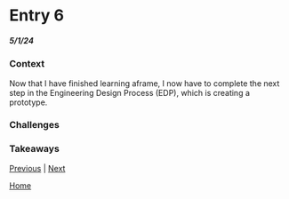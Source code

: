 # Entry 6
##### 5/1/24

### Context

Now that I have finished learning aframe, I now have to complete the next step in the Engineering Design Process (EDP), which is creating a prototype.




### Challenges

### Takeaways

[Previous](entry05.md) | [Next](entry07.md)

[Home](../README.md)
